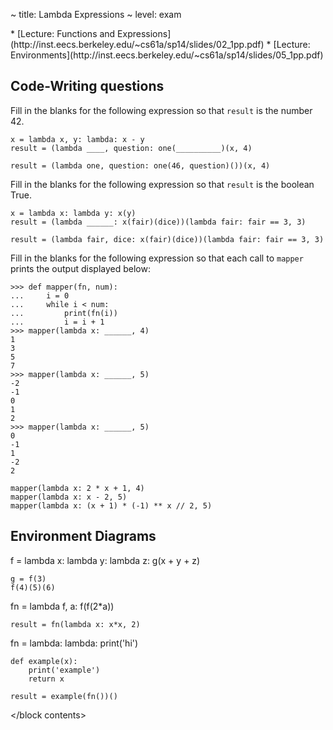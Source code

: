 ~ title: Lambda Expressions
~ level: exam

<block references>
* [Lecture: Functions and Expressions](http://inst.eecs.berkeley.edu/~cs61a/sp14/slides/02_1pp.pdf)
* [Lecture: Environments](http://inst.eecs.berkeley.edu/~cs61a/sp14/slides/05_1pp.pdf)
</block references>

<block notes>
</block notes>

<block contents>

Code-Writing questions
----------------------

<question>

Fill in the blanks for the following expression so that `result` is the
number 42.

    x = lambda x, y: lambda: x - y
    result = (lambda ____, question: one(__________)(x, 4)

<solution>

    result = (lambda one, question: one(46, question)())(x, 4)

</solution>

<question>

Fill in the blanks for the following expression so that `result` is the
boolean True.

    x = lambda x: lambda y: x(y)
    result = (lambda ______: x(fair)(dice))(lambda fair: fair == 3, 3)

<solution>

    result = (lambda fair, dice: x(fair)(dice))(lambda fair: fair == 3, 3)

</solution>

<quesiton>

Fill in the blanks for the following expression so that each call to
`mapper` prints the output displayed below:

    >>> def mapper(fn, num):
    ...     i = 0
    ...     while i < num:
    ...         print(fn(i))
    ...         i = i + 1
    >>> mapper(lambda x: ______, 4)
    1
    3
    5
    7
    >>> mapper(lambda x: ______, 5)
    -2
    -1
    0
    1
    2
    >>> mapper(lambda x: ______, 5)
    0
    -1
    1
    -2
    2

<solution>

    mapper(lambda x: 2 * x + 1, 4)
    mapper(lambda x: x - 2, 5)
    mapper(lambda x: (x + 1) * (-1) ** x // 2, 5)

</solution>

Environment Diagrams
--------------------

<question>

<env>
    f = lambda x: lambda y: lambda z: g(x + y + z)

    g = f(3)
    f(4)(5)(6)
</env>

<question>

<env>
    fn = lambda f, a: f(f(2*a))

    result = fn(lambda x: x*x, 2)
</env>

<question>

<env>
    fn = lambda: lambda: print('hi')

    def example(x):
        print('example')
        return x

    result = example(fn())()
</env>

</block contents>
